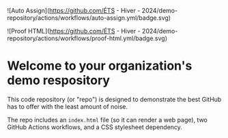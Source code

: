 ![Auto Assign](https://github.com/ÉTS - Hiver - 2024/demo-repository/actions/workflows/auto-assign.yml/badge.svg)

![Proof HTML](https://github.com/ÉTS - Hiver - 2024/demo-repository/actions/workflows/proof-html.yml/badge.svg)

# Welcome to your organization's demo respository
This code repository (or "repo") is designed to demonstrate the best GitHub has to offer with the least amount of noise.

The repo includes an `index.html` file (so it can render a web page), two GitHub Actions workflows, and a CSS stylesheet dependency.
